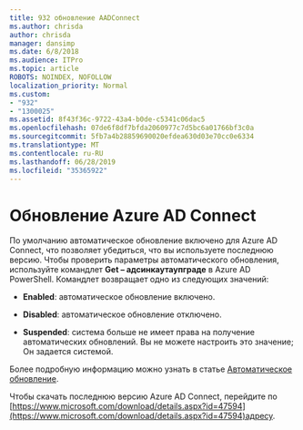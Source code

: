 ```yaml
---
title: 932 обновление AADConnect
ms.author: chrisda
author: chrisda
manager: dansimp
ms.date: 6/8/2018
ms.audience: ITPro
ms.topic: article
ROBOTS: NOINDEX, NOFOLLOW
localization_priority: Normal
ms.custom:
- "932"
- "1300025"
ms.assetid: 8f43f36c-9722-43a4-b0de-c5341c06dac5
ms.openlocfilehash: 07de6f8df7bfda2060977c7d5bc6a01766bf3c0a
ms.sourcegitcommit: 5fb7a4b28859690020efdea630d03e70cc0e6334
ms.translationtype: MT
ms.contentlocale: ru-RU
ms.lasthandoff: 06/28/2019
ms.locfileid: "35365922"
---
```

# <a name="upgrade-azure-ad-connect"></a>Обновление Azure AD Connect

По умолчанию автоматическое обновление включено для Azure AD Connect, что позволяет убедиться, что вы используете последнюю версию. Чтобы проверить параметры автоматического обновления, используйте командлет **Get – адсинкаутаупграде** в Azure AD PowerShell. Командлет возвращает одно из следующих значений:

- **Enabled**: автоматическое обновление включено.

- **Disabled**: автоматическое обновление отключено.

- **Suspended**: система больше не имеет права на получение автоматических обновлений. Вы не можете настроить это значение; Он задается системой.

Более подробную информацию можно узнать в статье [Автоматическое обновление](https://docs.microsoft.com/azure/active-directory/connect/active-directory-aadconnect-feature-automatic-upgrade).

Чтобы скачать последнюю версию Azure AD Connect, перейдите по [https://www.microsoft.com/download/details.aspx?id=47594](https://www.microsoft.com/download/details.aspx?id=47594)адресу.

